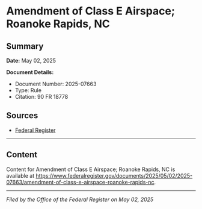 # Amendment of Class E Airspace; Roanoke Rapids, NC

## Summary

**Date:** May 02, 2025

**Document Details:**
- Document Number: 2025-07663
- Type: Rule
- Citation: 90 FR 18778

## Sources
- [Federal Register](https://www.federalregister.gov/documents/2025/05/02/2025-07663/amendment-of-class-e-airspace-roanoke-rapids-nc)

---

## Content

Content for Amendment of Class E Airspace; Roanoke Rapids, NC is available at https://www.federalregister.gov/documents/2025/05/02/2025-07663/amendment-of-class-e-airspace-roanoke-rapids-nc.

---

*Filed by the Office of the Federal Register on May 02, 2025*
